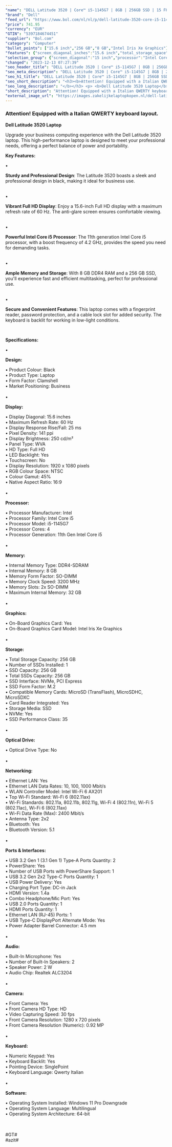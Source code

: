 ```yaml
---
"name": "DELL Latitude 3520 | Core™ i5-1145G7 | 8GB | 256GB SSD | 15 FHD | Black | W11 Pro | Qwerty - IT"
"brand": "Dell"
"feed_url": "https://www.bol.com/nl/nl/p/dell-latitude-3520-core-i5-1145g7-8gb-256gb-ssd-15-fhd-black-w11-pro-qwerty-it/9300000165694998"
"price": 741.95
"currency": "EUR"
"GTIN": "5397184674451"
"supplier": "Bol.com"
"category": "Computer"
"bullet_points": ["15.6 inch","256 GB","8 GB","Intel Iris Xe Graphics"]
"features": {"screen_diagonal_inches":"15.6 inch","total_storage_space":"256 GB","memory_size":"8 GB","graphics_card":"Intel Iris Xe Graphics"}
"selection_group": {"screen_diagonal":"15 inch","processor":"Intel Core i5","changed_price_past_3_days":false,"product_family":"Latitude"}
"changed": "2023-12-13 07:27:39"
"seo_header_title": "DELL Latitude 3520 | Core™ i5-1145G7 | 8GB | 256GB SSD | 15 FHD | Black | W11 Pro | Qwerty - IT"
"seo_meta_description": "DELL Latitude 3520 | Core™ i5-1145G7 | 8GB | 256GB SSD | 15 FHD | Black | W11 Pro | Qwerty - IT"
"seo_h1_title": "DELL Latitude 3520 | Core™ i5-1145G7 | 8GB | 256GB SSD | 15 FHD | Black | W11 Pro | Qwerty - IT"
"seo_short_description": "<h3><b>Attention! Equipped with a Italian QWERTY keyboard layout."
"seo_long_description": "</b></h3> <p> <b>Dell Latitude 3520 Laptop</b> </p> <p> Upgrade your business computing experience with the Dell Latitude 3520 laptop. This high-performance laptop is designed to meet your professional needs, offering a perfect balance of power and portability. </p> <p> <b>Key Features:</b> </p> • <p> <b>Sturdy and Professional Design</b>: The Latitude 3520 boasts a sleek and professional design in black, making it ideal for business use. </p> <br /> • <p> <b>Vibrant Full HD Display</b>: Enjoy a 15. 6-inch Full HD display with a maximum refresh rate of 60 Hz. The anti-glare screen ensures comfortable viewing. </p> <br /> • <p> <b>Powerful Intel Core i5 Processor</b>: The 11th generation Intel Core i5 processor, with a boost frequency of 4. 2 GHz, provides the speed you need for demanding tasks. </p> <br /> • <p> <b>Ample Memory and Storage</b>: With 8 GB DDR4 RAM and a 256 GB SSD, you'll experience fast and efficient multitasking, perfect for professional use. </p> <br /> • <p> <b>Secure and Convenient Features</b>: This laptop comes with a fingerprint reader, password protection, and a cable lock slot for added security. The keyboard is backlit for working in low-light conditions. </p> <br /> <p> <b>Specifications:</b> </p> • <p> <b>Design:</b> </p> • Product Colour: Black <br /> • Product Type: Laptop <br /> • Form Factor: Clamshell <br /> • Market Positioning: Business <br /> <br /> • <p> <b>Display:</b> </p> • Display Diagonal: 15. 6 inches <br /> • Maximum Refresh Rate: 60 Hz <br /> • Display Response Rise/Fall: 25 ms <br /> • Pixel Density: 141 ppi <br /> • Display Brightness: 250 cd/m² <br /> • Panel Type: WVA <br /> • HD Type: Full HD <br /> • LED Backlight: Yes <br /> • Touchscreen: No <br /> • Display Resolution: 1920 x 1080 pixels <br /> • RGB Colour Space: NTSC <br /> • Colour Gamut: 45% <br /> • Native Aspect Ratio: 16:9 <br /> <br /> • <p> <b>Processor:</b> </p> • Processor Manufacturer: Intel <br /> • Processor Family: Intel Core i5 <br /> • Processor Model: i5-1145G7 <br /> • Processor Cores: 4 <br /> • Processor Generation: 11th Gen Intel Core i5 <br /> <br /> • <p> <b>Memory:</b> </p> • Internal Memory Type: DDR4-SDRAM <br /> • Internal Memory: 8 GB <br /> • Memory Form Factor: SO-DIMM <br /> • Memory Clock Speed: 3200 MHz <br /> • Memory Slots: 2x SO-DIMM <br /> • Maximum Internal Memory: 32 GB <br /> <br /> • <p> <b>Graphics:</b> </p> • On-Board Graphics Card: Yes <br /> • On-Board Graphics Card Model: Intel Iris Xe Graphics <br /> <br /> • <p> <b>Storage:</b> </p> • Total Storage Capacity: 256 GB <br /> • Number of SSDs Installed: 1 <br /> • SSD Capacity: 256 GB <br /> • Total SSDs Capacity: 256 GB <br /> • SSD Interface: NVMe, PCI Express <br /> • SSD Form Factor: M. 2 <br /> • Compatible Memory Cards: MicroSD (TransFlash), MicroSDHC, MicroSDXC <br /> • Card Reader Integrated: Yes <br /> • Storage Media: SSD <br /> • NVMe: Yes <br /> • SSD Performance Class: 35 <br /> <br /> • <p> <b>Optical Drive:</b> </p> • Optical Drive Type: No <br /> <br /> • <p> <b>Networking:</b> </p> • Ethernet LAN: Yes <br /> • Ethernet LAN Data Rates: 10, 100, 1000 Mbit/s <br /> • WLAN Controller Model: Intel Wi-Fi 6 AX201 <br /> • Top Wi-Fi Standard: Wi-Fi 6 (802. 11ax) <br /> • Wi-Fi Standards: 802. 11a, 802. 11b, 802. 11g, Wi-Fi 4 (802. 11n), Wi-Fi 5 (802. 11ac), Wi-Fi 6 (802. 11ax) <br /> • Wi-Fi Data Rate (Max): 2400 Mbit/s <br /> • Antenna Type: 2x2 <br /> • Bluetooth: Yes <br /> • Bluetooth Version: 5. 1 <br /> <br /> • <p> <b>Ports & Interfaces:</b> </p> • USB 3. 2 Gen 1 (3. 1 Gen 1) Type-A Ports Quantity: 2 <br /> • PowerShare: Yes <br /> • Number of USB Ports with PowerShare Support: 1 <br /> • USB 3. 2 Gen 2x2 Type-C Ports Quantity: 1 <br /> • USB Power Delivery: Yes <br /> • Charging Port Type: DC-in Jack <br /> • HDMI Version: 1. 4a <br /> • Combo Headphone/Mic Port: Yes <br /> • USB 2. 0 Ports Quantity: 1 <br /> • HDMI Ports Quantity: 1 <br /> • Ethernet LAN (RJ-45) Ports: 1 <br /> • USB Type-C DisplayPort Alternate Mode: Yes <br /> • Power Adapter Barrel Connector: 4. 5 mm <br /> <br /> • <p> <b>Audio:</b> </p> • Built-In Microphone: Yes <br /> • Number of Built-In Speakers: 2 <br /> • Speaker Power: 2 W <br /> • Audio Chip: Realtek ALC3204 <br /> <br /> • <p> <b>Camera:</b> </p> • Front Camera: Yes <br /> • Front Camera HD Type: HD <br /> • Video Capturing Speed: 30 fps <br /> • Front Camera Resolution: 1280 x 720 pixels <br /> • Front Camera Resolution (Numeric): 0. 92 MP <br /> <br /> • <p> <b>Keyboard:</b> </p> • Numeric Keypad: Yes <br /> • Keyboard Backlit: Yes <br /> • Pointing Device: SinglePoint <br /> • Keyboard Language: Qwerty Italian <br /> <br /> • <p> <b>Software:</b> </p> • Operating System Installed: Windows 11 Pro Downgrade <br /> • Operating System Language: Multilingual <br /> • Operating System Architecture: 64-bit <br /> <br /> <p> <br />#GT#<br />#azit# </p>"
"short_description": "Attention! Equipped with a Italian QWERTY keyboard layout. Dell Latitude 3520 Laptop Upgrade your business computing experience with the Dell Latitude 3520 laptop. This high-performance laptop is designed to meet your professional needs, offering a perfect balance of power and portability. Key Features: • Sturdy and Professional Design: The Latitude 3520 boasts a sleek and professional design in black, making it ideal for business use. • Vibrant Full HD Display: Enjoy a 15.6-inch Full HD display with a maximum refresh rate of 60 Hz. The anti-glare screen ensures comfortable viewing. • Powerful Intel Core i5 Processor: The 11th generation Intel Core i5 processor, with a boost frequency of 4.2 GHz, provides the speed you need for demanding tasks. • Ample Memory and Storage: With 8 GB DDR4 RAM and a 256 GB SSD, you'll experience fast and efficient multitasking, perfect for professional use. • Secure and Convenient Features: This laptop comes with a fingerprint reader, password protection, and a cable lock slot for added security. The keyboard is backlit for working in low-light conditions. Specifications: • Design: • Product Colour: Black • Product Type: Laptop • Form Factor: Clamshell • Market Positioning: Business • Display: • Display Diagonal: 15.6 inches • Maximum Refresh Rate: 60 Hz • Display Response Rise/Fall: 25 ms • Pixel Density: 141 ppi • Display Brightness: 250 cd/m² • Panel Type: WVA • HD Type: Full HD • LED Backlight: Yes • Touchscreen: No • Display Resolution: 1920 x 1080 pixels • RGB Colour Space: NTSC • Colour Gamut: 45% • Native Aspect Ratio: 16:9 • Processor: • Processor Manufacturer: Intel • Processor Family: Intel Core i5 • Processor Model: i5-1145G7 • Processor Cores: 4 • Processor Generation: 11th Gen Intel Core i5 • Memory: • Internal Memory Type: DDR4-SDRAM • Internal Memory: 8 GB • Memory Form Factor: SO-DIMM • Memory Clock Speed: 3200 MHz • Memory Slots: 2x SO-DIMM • Maximum Internal Memory: 32 GB • Graphics: • On-Board Graphics Card: Yes • On-Board Graphics Card Model: Intel Iris Xe Graphics • Storage: • Total Storage Capacity: 256 GB • Number of SSDs Installed: 1 • SSD Capacity: 256 GB • Total SSDs Capacity: 256 GB • SSD Interface: NVMe, PCI Express • SSD Form Factor: M.2 • Compatible Memory Cards: MicroSD (TransFlash), MicroSDHC, MicroSDXC • Card Reader Integrated: Yes • Storage Media: SSD • NVMe: Yes • SSD Performance Class: 35 • Optical Drive: • Optical Drive Type: No • Networking: • Ethernet LAN: Yes • Ethernet LAN Data Rates: 10, 100, 1000 Mbit/s • WLAN Controller Model: Intel Wi-Fi 6 AX201 • Top Wi-Fi Standard: Wi-Fi 6 (802.11ax) • Wi-Fi Standards: 802.11a, 802.11b, 802.11g, Wi-Fi 4 (802.11n), Wi-Fi 5 (802.11ac), Wi-Fi 6 (802.11ax) • Wi-Fi Data Rate (Max): 2400 Mbit/s • Antenna Type: 2x2 • Bluetooth: Yes • Bluetooth Version: 5.1 • Ports & Interfaces: • USB 3.2 Gen 1 (3.1 Gen 1) Type-A Ports Quantity: 2 • PowerShare: Yes • Number of USB Ports with PowerShare Support: 1 • USB 3.2 Gen 2x2 Type-C Ports Quantity: 1 • USB Power Delivery: Yes • Charging Port Type: DC-in Jack • HDMI Version: 1.4a • Combo Headphone/Mic Port: Yes • USB 2.0 Ports Quantity: 1 • HDMI Ports Quantity: 1 • Ethernet LAN (RJ-45) Ports: 1 • USB Type-C DisplayPort Alternate Mode: Yes • Power Adapter Barrel Connector: 4.5 mm • Audio: • Built-In Microphone: Yes • Number of Built-In Speakers: 2 • Speaker Power: 2 W • Audio Chip: Realtek ALC3204 • Camera: • Front Camera: Yes • Front Camera HD Type: HD • Video Capturing Speed: 30 fps • Front Camera Resolution: 1280 x 720 pixels • Front Camera Resolution (Numeric): 0.92 MP • Keyboard: • Numeric Keypad: Yes • Keyboard Backlit: Yes • Pointing Device: SinglePoint • Keyboard Language: Qwerty Italian • Software: • Operating System Installed: Windows 11 Pro Downgrade • Operating System Language: Multilingual • Operating System Architecture: 64-bit #GT# #azit#"
"external_image_url": "https://images.zakelijkelaptopkopen.nl/dell-latitude-3520-core-i5-1145g7-8gb-256gb-ssd-15-fhd-black-w11-pro-qwerty-it.webp"
---
```


<h3><b>Attention! Equipped with a Italian QWERTY keyboard layout.</b></h3> <p> <b>Dell Latitude 3520 Laptop</b> </p> <p> Upgrade your business computing experience with the Dell Latitude 3520 laptop. This high-performance laptop is designed to meet your professional needs, offering a perfect balance of power and portability. </p> <p> <b>Key Features:</b> </p> • <p> <b>Sturdy and Professional Design</b>: The Latitude 3520 boasts a sleek and professional design in black, making it ideal for business use. </p> <br /> • <p> <b>Vibrant Full HD Display</b>: Enjoy a 15.6-inch Full HD display with a maximum refresh rate of 60 Hz. The anti-glare screen ensures comfortable viewing. </p> <br /> • <p> <b>Powerful Intel Core i5 Processor</b>: The 11th generation Intel Core i5 processor, with a boost frequency of 4.2 GHz, provides the speed you need for demanding tasks. </p> <br /> • <p> <b>Ample Memory and Storage</b>: With 8 GB DDR4 RAM and a 256 GB SSD, you'll experience fast and efficient multitasking, perfect for professional use. </p> <br /> • <p> <b>Secure and Convenient Features</b>: This laptop comes with a fingerprint reader, password protection, and a cable lock slot for added security. The keyboard is backlit for working in low-light conditions. </p> <br /> <p> <b>Specifications:</b> </p> • <p> <b>Design:</b> </p> • Product Colour: Black <br /> • Product Type: Laptop <br /> • Form Factor: Clamshell <br /> • Market Positioning: Business <br /> <br /> • <p> <b>Display:</b> </p> • Display Diagonal: 15.6 inches <br /> • Maximum Refresh Rate: 60 Hz <br /> • Display Response Rise/Fall: 25 ms <br /> • Pixel Density: 141 ppi <br /> • Display Brightness: 250 cd/m² <br /> • Panel Type: WVA <br /> • HD Type: Full HD <br /> • LED Backlight: Yes <br /> • Touchscreen: No <br /> • Display Resolution: 1920 x 1080 pixels <br /> • RGB Colour Space: NTSC <br /> • Colour Gamut: 45% <br /> • Native Aspect Ratio: 16:9 <br /> <br /> • <p> <b>Processor:</b> </p> • Processor Manufacturer: Intel <br /> • Processor Family: Intel Core i5 <br /> • Processor Model: i5-1145G7 <br /> • Processor Cores: 4 <br /> • Processor Generation: 11th Gen Intel Core i5 <br /> <br /> • <p> <b>Memory:</b> </p> • Internal Memory Type: DDR4-SDRAM <br /> • Internal Memory: 8 GB <br /> • Memory Form Factor: SO-DIMM <br /> • Memory Clock Speed: 3200 MHz <br /> • Memory Slots: 2x SO-DIMM <br /> • Maximum Internal Memory: 32 GB <br /> <br /> • <p> <b>Graphics:</b> </p> • On-Board Graphics Card: Yes <br /> • On-Board Graphics Card Model: Intel Iris Xe Graphics <br /> <br /> • <p> <b>Storage:</b> </p> • Total Storage Capacity: 256 GB <br /> • Number of SSDs Installed: 1 <br /> • SSD Capacity: 256 GB <br /> • Total SSDs Capacity: 256 GB <br /> • SSD Interface: NVMe, PCI Express <br /> • SSD Form Factor: M.2 <br /> • Compatible Memory Cards: MicroSD (TransFlash), MicroSDHC, MicroSDXC <br /> • Card Reader Integrated: Yes <br /> • Storage Media: SSD <br /> • NVMe: Yes <br /> • SSD Performance Class: 35 <br /> <br /> • <p> <b>Optical Drive:</b> </p> • Optical Drive Type: No <br /> <br /> • <p> <b>Networking:</b> </p> • Ethernet LAN: Yes <br /> • Ethernet LAN Data Rates: 10, 100, 1000 Mbit/s <br /> • WLAN Controller Model: Intel Wi-Fi 6 AX201 <br /> • Top Wi-Fi Standard: Wi-Fi 6 (802.11ax) <br /> • Wi-Fi Standards: 802.11a, 802.11b, 802.11g, Wi-Fi 4 (802.11n), Wi-Fi 5 (802.11ac), Wi-Fi 6 (802.11ax) <br /> • Wi-Fi Data Rate (Max): 2400 Mbit/s <br /> • Antenna Type: 2x2 <br /> • Bluetooth: Yes <br /> • Bluetooth Version: 5.1 <br /> <br /> • <p> <b>Ports & Interfaces:</b> </p> • USB 3.2 Gen 1 (3.1 Gen 1) Type-A Ports Quantity: 2 <br /> • PowerShare: Yes <br /> • Number of USB Ports with PowerShare Support: 1 <br /> • USB 3.2 Gen 2x2 Type-C Ports Quantity: 1 <br /> • USB Power Delivery: Yes <br /> • Charging Port Type: DC-in Jack <br /> • HDMI Version: 1.4a <br /> • Combo Headphone/Mic Port: Yes <br /> • USB 2.0 Ports Quantity: 1 <br /> • HDMI Ports Quantity: 1 <br /> • Ethernet LAN (RJ-45) Ports: 1 <br /> • USB Type-C DisplayPort Alternate Mode: Yes <br /> • Power Adapter Barrel Connector: 4.5 mm <br /> <br /> • <p> <b>Audio:</b> </p> • Built-In Microphone: Yes <br /> • Number of Built-In Speakers: 2 <br /> • Speaker Power: 2 W <br /> • Audio Chip: Realtek ALC3204 <br /> <br /> • <p> <b>Camera:</b> </p> • Front Camera: Yes <br /> • Front Camera HD Type: HD <br /> • Video Capturing Speed: 30 fps <br /> • Front Camera Resolution: 1280 x 720 pixels <br /> • Front Camera Resolution (Numeric): 0.92 MP <br /> <br /> • <p> <b>Keyboard:</b> </p> • Numeric Keypad: Yes <br /> • Keyboard Backlit: Yes <br /> • Pointing Device: SinglePoint <br /> • Keyboard Language: Qwerty Italian <br /> <br /> • <p> <b>Software:</b> </p> • Operating System Installed: Windows 11 Pro Downgrade <br /> • Operating System Language: Multilingual <br /> • Operating System Architecture: 64-bit <br /> <br /> <p> <br />#GT#<br />#azit# </p>